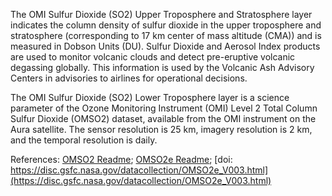 The OMI Sulfur Dioxide (SO2) Upper Troposphere and Stratosphere layer indicates the column density of sulfur dioxide in the upper troposphere and stratosphere (corresponding to 17 km center of mass altitude (CMA)) and is measured in Dobson Units (DU). Sulfur Dioxide and Aerosol Index products are used to monitor volcanic clouds and detect pre-eruptive volcanic degassing globally. This information is used by the Volcanic Ash Advisory Centers in advisories to airlines for operational decisions.

The OMI Sulfur Dioxide (SO2) Lower Troposphere layer is a science parameter of the Ozone Monitoring Instrument (OMI) Level 2 Total Column Sulfur Dioxide (OMSO2) dataset, available from the OMI instrument on the Aura satellite. The sensor resolution is 25 km, imagery resolution is 2 km, and the temporal resolution is daily.

References: [OMSO2 Readme](http://so2.gsfc.nasa.gov/Documentation/OMSO2Readme_V120_20140926.htm); [OMSO2e Readme](https://acdisc.gesdisc.eosdis.nasa.gov/data/Aura_OMI_Level3/OMSO2e.003/doc/README.OMSO2e.pdf); [doi: https://disc.gsfc.nasa.gov/datacollection/OMSO2e_V003.html](https://disc.gsfc.nasa.gov/datacollection/OMSO2e_V003.html)
